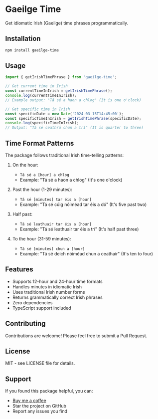 # Gaeilge Time

Get idiomatic Irish (Gaeilge) time phrases programmatically.

## Installation

```bash
npm install gaeilge-time
```

## Usage

```typescript
import { getIrishTimePhrase } from 'gaeilge-time';

// Get current time in Irish
const currentTimeInIrish = getIrishTimePhrase();
console.log(currentTimeInIrish);
// Example output: "Tá sé a haon a chlog" (It is one o'clock)

// Get specific time in Irish
const specificDate = new Date('2024-03-15T14:45:00');
const specificTimeInIrish = getIrishTimePhrase(specificDate);
console.log(specificTimeInIrish);
// Output: "Tá sé ceathrú chun a trí" (It is quarter to three)
```

## Time Format Patterns

The package follows traditional Irish time-telling patterns:

1. On the hour:
   - `Tá sé a [hour] a chlog`
   - Example: "Tá sé a haon a chlog" (It's one o'clock)

2. Past the hour (1-29 minutes):
   - `Tá sé [minutes] tar éis a [hour]`
   - Example: "Tá sé cúig nóiméad tar éis a dó" (It's five past two)

3. Half past:
   - `Tá sé leathuair tar éis a [hour]`
   - Example: "Tá sé leathuair tar éis a trí" (It's half past three)

4. To the hour (31-59 minutes):
   - `Tá sé [minutes] chun a [hour]`
   - Example: "Tá sé deich nóiméad chun a ceathair" (It's ten to four)

## Features

- Supports 12-hour and 24-hour time formats
- Handles minutes in idiomatic Irish
- Uses traditional Irish number forms
- Returns grammatically correct Irish phrases
- Zero dependencies
- TypeScript support included

## Contributing

Contributions are welcome! Please feel free to submit a Pull Request.

## License

MIT - see LICENSE file for details.

## Support

If you found this package helpful, you can:
- [Buy me a coffee](https://www.buymeacoffee.com/peterelst)
- Star the project on GitHub
- Report any issues you find
